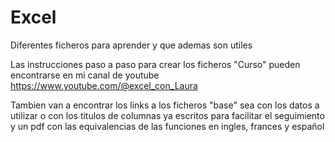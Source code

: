 # Excel
Diferentes ficheros para aprender  y que ademas son utiles

Las instrucciones paso a paso para crear los ficheros "Curso" pueden encontrarse en mi canal de youtube https://www.youtube.com/@excel_con_Laura

Tambien van a encontrar los links a los ficheros "base" sea con los datos a utilizar o con los titulos de columnas ya escritos para facilitar el seguimiento
y un pdf con las equivalencias de las funciones en ingles, frances y español
